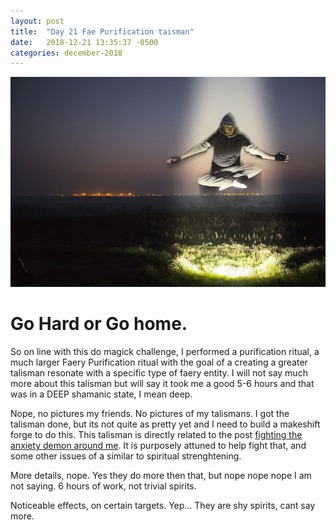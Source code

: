 ```yaml
---
layout: post
title:  "Day 21 Fae Purification taisman"
date:   2018-12-21 13:35:37 -0500
categories: december-2018
---
```

![purification](/assets/images/man-light-people-night-sunlight-morning-639426-pxhere.com.jpg)

# Go Hard or Go home.

So on line with this do magick challenge, I performed a purification ritual, a much larger Faery Purification ritual with the goal of a creating a greater talisman resonate with a specific type of faery entity.   I will not say much more about this talisman but will say it took me a good 5-6 hours and that was in a DEEP shamanic state, I mean deep. 

Nope, no pictures my friends.  No pictures of my talismans.  I got the talisman done, but its not quite as pretty yet and I need to build a makeshift forge to do this. This talisman is directly related to the post [fighting the anxiety demon around me](http://domagick.andriehvitimus.com/december-2018/2018/12/19/domagick-day-17-Changing-the-dynamic.html).  It is purposely attuned to help fight that, and some other issues of a similar to spiritual strenghtening.

More details, nope.  Yes they do more then that, but nope nope nope I am not saying.  6 hours of work, not trivial spirits.   

Noticeable effects, on certain targets.  Yep...  They are shy spirits, cant say more.